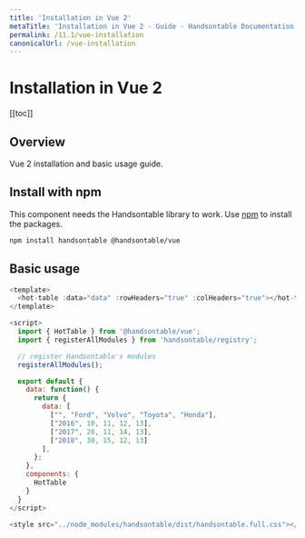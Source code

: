 ```yaml
---
title: 'Installation in Vue 2'
metaTitle: 'Installation in Vue 2 - Guide - Handsontable Documentation'
permalink: /11.1/vue-installation
canonicalUrl: /vue-installation
---
```


# Installation in Vue 2

[[toc]]

## Overview

Vue 2 installation and basic usage guide.

## Install with npm

This component needs the Handsontable library to work. Use [npm](https://www.npmjs.com/package/@handsontable/vue) to install the packages.

```bash
npm install handsontable @handsontable/vue
```

## Basic usage

```js
<template>
  <hot-table :data="data" :rowHeaders="true" :colHeaders="true"></hot-table>
</template>

<script>
  import { HotTable } from '@handsontable/vue';
  import { registerAllModules } from 'handsontable/registry';

  // register Handsontable's modules
  registerAllModules();

  export default {
    data: function() {
      return {
        data: [
          ["", "Ford", "Volvo", "Toyota", "Honda"],
          ["2016", 10, 11, 12, 13],
          ["2017", 20, 11, 14, 13],
          ["2018", 30, 15, 12, 13]
        ],
      };
    },
    components: {
      HotTable
    }
  }
</script>

<style src="../node_modules/handsontable/dist/handsontable.full.css"></style>
```
